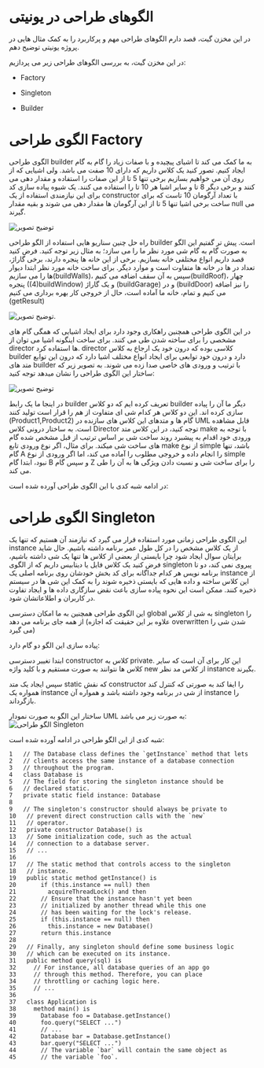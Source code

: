 # الگوهای طراحی در یونیتی

در این مخزن گیت، قصد دارم الگوهای طراحی مهم و پرکاربرد را به کمک مثال هایی در پروژه یونیتی توضیح دهم.

در این مخزن گیت، به بررسی الگوهای طراحی زیر می پردازیم:

+ Factory

+ Singleton

+ Builder

# الگوی طراحی Factory

الگوی طراحی builder به ما کمک می کند تا اشیای پیچیده و با صفات زیاد را گام به گام ایجاد کنیم. تصور کنید یک کلاس داریم که دارای 10 صفت می باشد. ولی اشیایی که از روی آن می خواهیم بسازیم برخی تنها 5 تا از این صفات را استفاده و مقدار دهی می کنند و  برخی دیگر 8 تا و سایر اشیا هر 10 تا را استفاده می کنند. یک شیوه پیاده سازی کد برای این نیازمندی استفاده از یک constructor با تعداد آرگومان 10 تاست که برای ساخت برخی اشیا تنها 5 تا از این آرگومان ها مقدار دهی می شوند و بقیه مقدار null می گیرند.

![توضیح تصویر](https://s8.uupload.ir/files/builder_om4k.png)

راه حل چنین سناریو هایی استفاده از الگو طراحی builder است. پیش تر گفتیم این الگو به صورت گام به گام شی مورد نظر ما را می سازد؛ به مثال زیر توجه کنید. فرض کنید قصد داریم انواع مختلفی خانه بسازیم. برخی از این خانه ها پنجره دارند، برخی گاراژ، تعداد در ها در خانه ها متفاوت است و موارد دیگر. برای ساخت خانه مورد نظر ابتدا دیوار ها را می سازیم(buildWalls)، سپس به آن سقف اضافه می کنیم(buildRoof)، چهار پنجره ((4)buildWindow) و یک گاراژ (buildGarage) و در (buildDoor) را نیز اضافه می کنیم و تمام، خانه ما آماده است، حال از خروجی کار بهره برداری می کنیم (getResult)

![توضیح تصویر](https://s8.uupload.ir/files/builder2_0kc7.png).

در این الگوی طراحی همچنین راهکاری وجود دارد برای ایجاد اشیایی که همگی گام های مشخصی را برای ساخته شدن طی می کنند. برای ساخت اینگونه اشیا می توان از director ها استفاده کرد. director کلاسی بوده که درون خود یک ارجاع به کلاس builder دارد و درون خود توابعی برای ایجاد انواع مختلف اشیا دارد که درون این توابع متد های builder با ترتیب و ورودی های خاصی صدا زده می شوند.
به تصویر زیر که ساختار این الگوی طراحی را نشان میدهد توجه کنید:

![توضیح تصویر](https://s8.uupload.ir/files/builder3_16yd.png)

در اینجا ما یک رابط builder تعریف کرده ایم که دو کلاس builder دیگر ما آن را پیاده سازی کرده اند. این دو کلاس هر کدام شی ای متفاوت  از هم را قرار است تولید کنند (Product1,Product2) گام ها و متدهای این کلاس های سازنده در UML قابل مشاهده است.
به ساختار درونی کلاس Director توجه کنید، در این کلاس متد make با توجه به ورودی خود اقدام به پیشبرد روند ساخت شی بر اساس ترتیب از قبل مشخص شده گام های ساخت شی میکند. برای مثال، اگر نوع ورودی تابع make از نوع simple باشد، تنها گام A را انجام داده و خروجی مطلوب را آماده می کند، اما اگر ورودی از نوع simple نبود، ابتدا گام B و سپس گام Z را برای ساخت شی و نسبت دادن ویژگی ها به آن را طی می کند.

در ادامه شبه کدی با این الگوی طراحی آورده شده است:



# الگوی طراحی Singleton

این الگوی طراحی زمانی مورد استفاده قرار می گیرد که نیازمند آن هستیم که تنها یک instance از یک کلاس مشخص را در کل طول عمر برنامه داشته باشیم. حال شاید برایتان سوال ایجاد شود چرا بایستی از بعضی از کلاس ها تنها یک شی داشته باشیم، فرض کنید یک کلاس فایل یا دیتابیس داریم که از الگوی singleton پیروی نمی کند، دو تا برنامه نویس هر کدام جداگانه برای کد بخش خودشان روی برنامه اصلی یک instance از این کلاس ساخته و داده هایی که بایستی ذخیره شوند را به کمک این شی ها در سیستم ذخیره کنند. ممکن است این نحوه پیاده سازی باعث نقض سازگاری داده ها و ایجاد تفاوت در کاربران و اطلاعاتشان شود.

این الگوی طراحی همچنین به ما امکان دسترسی global به شی از کلاس singleton را از همه جای برنامه می دهد (علاوه بر این حقیقت که اجازه overwritten شدن  شی را می گیرد)

پیاده سازی این الگو دو گام دارد:

 ابتدا تغییر دسترسی constructor کلاس به private. این کار برای آن است که سایر کلاس ها نتوانند به صورت مستقیم و با کلید واژه new از کلاس مد نظر instance بگیرند.

 سپس ایجاد یک متد static که نقش constructor را ایفا کند به صورتی که کنترل کند همواره یک instance از شی در برنامه وجود داشته باشد و همواره آن instance را بازگرداند.

ساختار این الگو به صورت نمودار UML به صورت زیر می باشد:
![الگو طراحی Singleton](https://s8.uupload.ir/files/singleton_b7qf.png)

شبه کدی از این الگو طراحی در ادامه آورده شده است:
```
1   // The Database class defines the `getInstance` method that lets
2   // clients access the same instance of a database connection
3   // throughout the program.
4   class Database is
5   // The field for storing the singleton instance should be
6   // declared static.
7   private static field instance: Database
8
9   // The singleton's constructor should always be private to
10   // prevent direct construction calls with the `new`
11   // operator.
12   private constructor Database() is
13   // Some initialization code, such as the actual
14   // connection to a database server.
15   // ...
16
17   // The static method that controls access to the singleton
18   // instance.
19   public static method getInstance() is
20       if (this.instance == null) then
21         acquireThreadLock() and then
22       // Ensure that the instance hasn't yet been
23       // initialized by another thread while this one
24       // has been waiting for the lock's release.
25       if (this.instance == null) then
26         this.instance = new Database()
27       return this.instance
28
29   // Finally, any singleton should define some business logic
30   // which can be executed on its instance.
31   public method query(sql) is
32     // For instance, all database queries of an app go
33     // through this method. Therefore, you can place
34     // throttling or caching logic here.
35     // ...
36
37   class Application is
38     method main() is
39       Database foo = Database.getInstance()
40       foo.query("SELECT ...")
41       // ...
42       Database bar = Database.getInstance()
43       bar.query("SELECT ...")
44       // The variable `bar` will contain the same object as
45       // the variable `foo`.
```

